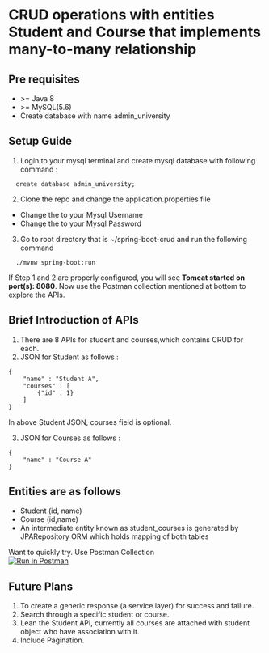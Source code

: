 # CRUD operations with entities Student and Course that implements many-to-many relationship

## Pre requisites
- \>= Java 8
- \>= MySQL(5.6)
- Create database with name admin_university

## Setup Guide
1. Login to your mysql terminal and create mysql database with following command : 
```
  create database admin_university;
```
2. Clone the repo and change the application.properties file
  - Change the <username> to your Mysql Username
  - Change the <password> to your Mysql Password

3. Go to root directory that is ~/spring-boot-crud and run the following command
```
  ./mvnw spring-boot:run
```

If Step 1 and 2 are properly configured, you will see **Tomcat started on port(s): 8080**. Now use the Postman collection mentioned at bottom to explore the APIs.

## Brief Introduction of APIs 
1. There are 8 APIs for student and courses,which contains CRUD for each.
2. JSON for Student as follows : 
```
{
    "name" : "Student A",
    "courses" : [
        {"id" : 1}
    ]
}
```
In above Student JSON, courses field is optional. 

3. JSON for Courses as follows : 
```
{
    "name" : "Course A"
}
```

## Entities are as follows
- Student (id, name)
- Course (id,name)
- An intermediate entity known as student_courses is generated by JPARepository ORM which holds mapping of both tables


Want to quickly try. Use Postman Collection <br>
[![Run in Postman](https://run.pstmn.io/button.svg)](https://app.getpostman.com/run-collection/f29fcd5e95bae2295f87)

## Future Plans
1. To create a generic response (a service layer) for success and failure. 
2. Search through a specific student or course.
3. Lean the Student API, currently all courses are attached with student object who have association with it.
4. Include Pagination.
